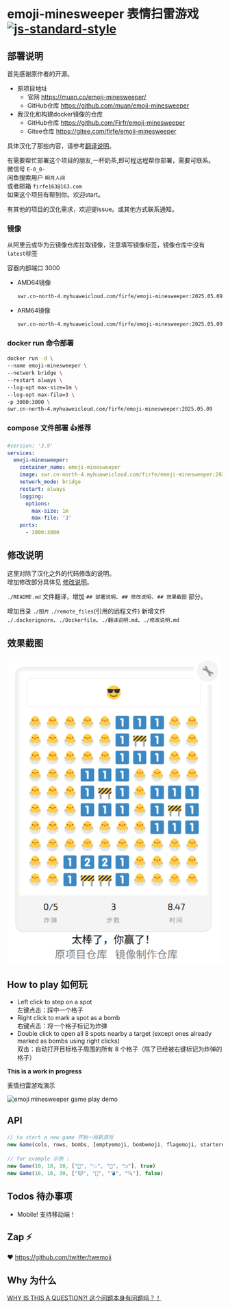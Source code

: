 # emoji-minesweeper 表情扫雷游戏 [![js-standard-style](https://img.shields.io/badge/code%20style-standard-brightgreen.svg?style=flat)](https://github.com/feross/standard)


## 部署说明

首先感谢原作者的开源。
- 原项目地址
  - 官网 https://muan.co/emoji-minesweeper/
  - GitHub仓库 https://github.com/muan/emoji-minesweeper
- 我汉化和构建docker镜像的仓库
  - GitHub仓库 https://github.com/Firfr/emoji-minesweeper
  - Gitee仓库 https://gitee.com/firfe/emoji-minesweeper

具体汉化了那些内容，请参考[翻译说明](./翻译说明.md)。


有需要帮忙部署这个项目的朋友,一杯奶茶,即可程远程帮你部署，需要可联系。  
微信号 `E-0_0-`  
闲鱼搜索用户 `明月人间`  
或者邮箱 `firfe163@163.com`  
如果这个项目有帮到你。欢迎start。

有其他的项目的汉化需求，欢迎提issue。或其他方式联系通知。

### 镜像

从阿里云或华为云镜像仓库拉取镜像，注意填写镜像标签，镜像仓库中没有`latest`标签

容器内部端口 3000
- AMD64镜像
  ```bash
  swr.cn-north-4.myhuaweicloud.com/firfe/emoji-minesweeper:2025.05.09
  ```
- ARM64镜像
  ```bash
  swr.cn-north-4.myhuaweicloud.com/firfe/emoji-minesweeper:2025.05.09-arm64
  ```

### docker run 命令部署

```bash
docker run -d \
--name emoji-minesweeper \
--network bridge \
--restart always \
--log-opt max-size=1m \
--log-opt max-file=3 \
-p 3000:3000 \
swr.cn-north-4.myhuaweicloud.com/firfe/emoji-minesweeper:2025.05.09
```
### compose 文件部署 👍推荐

```yaml
#version: '3.9'
services:
  emoji-minesweeper:
    container_name: emoji-minesweeper
    image: swr.cn-north-4.myhuaweicloud.com/firfe/emoji-minesweeper:2025.05.09
    network_mode: bridge
    restart: always
    logging:
      options:
        max-size: 1m
        max-file: '3'
    ports:
      - 3000:3000
```

## 修改说明

这里对除了汉化之外的代码修改的说明。  
增加修改部分具体见 [修改说明](./修改说明.md)。

`./README.md` 文件翻译，增加 `## 部署说明`、`## 修改说明`、`## 效果截图` 部分。

增加目录 `./图片` `./remote_files`(引用的远程文件)
新增文件 `./.dockerignore`、`./Dockerfile`、`./翻译说明.md`、`./修改说明.md`

## 效果截图

<img src="图片/效果图.png" width="500" />


## How to play 如何玩

- Left click to step on a spot  
  左键点击：踩中一个格子
- Right click to mark a spot as a bomb  
  右键点击：将一个格子标记为炸弹
- Double click to open all 8 spots nearby a target (except ones already marked as bombs using right clicks)  
  双击：自动打开目标格子周围的所有 8 个格子（除了已经被右键标记为炸弹的格子）

**This is a work in progress**

表情扫雷游戏演示

![emoji minesweeper game play demo](https://cloud.githubusercontent.com/assets/1153134/7797311/19c09214-031d-11e5-99c3-2a380ac7984e.gif)

## API

```javascript
// to start a new game 开始一局新游戏
new Game(cols, rows, bombs, [emptyemoji, bombemoji, flagemoji, starteremoji], twemojiOrNot)

// for example 示例 :
new Game(10, 10, 10, ["🌱", "💥", "🚩", "◻️"], true)
new Game(16, 16, 30, ["🐱", "📛", "💣", "🔍"], false)
```

## Todos 待办事项

- Mobile! 支持移动端！

## Zap ⚡

❤️ https://github.com/twitter/twemoji

## Why 为什么

[WHY IS THIS A QUESTION?! 这个问题本身有问题吗？！](https://twitter.com/muanchiou/status/601633821012856832)
